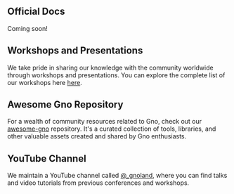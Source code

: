 ## Official Docs

Coming soon!

## Workshops and Presentations

We take pride in sharing our knowledge with the community worldwide through workshops and presentations. You can explore the complete list of our workshops here [here](https://github.com/gnolang/workshops).

## Awesome Gno Repository

For a wealth of community resources related to Gno, check out our [awesome-gno](https://github.com/gnolang/awesome-gno) repository. It's a curated collection of tools, libraries, and other valuable assets created and shared by Gno enthusiasts.

## YouTube Channel

We maintain a YouTube channel called [@_gnoland]((https://www.youtube.com/@_gnoland)), where you can find talks and video tutorials from previous conferences and workshops.